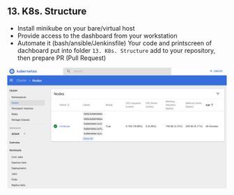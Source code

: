 ## 13. K8s. Structure
- Install minikube on your bare/virtual host
- Provide access to the dashboard from your workstation
- Automate it (bash/ansible/Jenkinsfile) 
Your code and printscreen of dachboard put into folder `13. K8s. Structure` add to your repository, then prepare PR (Pull Request)

![](https://github.com/thecobolt/sa.it-academy.by/blob/m-sa2-07-19/Igor_Kuzmin/13.K8s.Structure/img/1.jpg)


